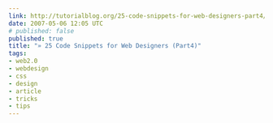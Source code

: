 ```yaml
---
link: http://tutorialblog.org/25-code-snippets-for-web-designers-part4/
date: 2007-05-06 12:05 UTC
# published: false
published: true
title: "» 25 Code Snippets for Web Designers (Part4)"
tags:
- web2.0
- webdesign
- css
- design
- article
- tricks
- tips
---
```



